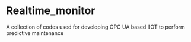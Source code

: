 # Realtime_monitor

A collection of codes used for developing OPC UA based IIOT to perform predictive maintenance 
